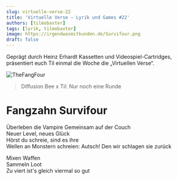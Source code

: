 ```yaml
---
slug: virtuelle-verse-22
title: 'Virtuelle Verse – Lyrik und Games #22'
authors: [tilmobaxter]
tags: [lyrik, tilmobaxter]
image: https://irgendwasmitkunden.de/Survifour.png
draft: false
---
```


Geprägt durch Heinz Erhardt Kassetten und Videospiel-Cartridges, präsentiert euch Til einmal die Woche die „Virtuellen Verse“.
<!--truncate-->

![TheFangFour](https://irgendwasmitkunden.de/Survifour.png)
> Diffusion Bee x Til: Nur noch eine Runde

# Fangzahn Survifour

Überleben die Vampire 
Gemeinsam auf der Couch    
Neuer Level, neues Glück    
Hörst du schreie, sind es ihre  
Wellen an Monstern schreien: Autsch!
Den wir schlagen sie zurück

Mixen Waffen  
Sammeln Loot  
Zu viert ist's gleich viermal so gut  
  
